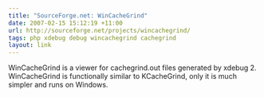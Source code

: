 ```yaml
---
title: "SourceForge.net: WinCacheGrind"
date: 2007-02-15 15:12:19 +11:00
url: http://sourceforge.net/projects/wincachegrind/
tags: php xdebug debug wincachegrind cachegrind
layout: link
---
```

WinCacheGrind is a viewer for cachegrind.out files generated by xdebug 2. WinCacheGrind is functionally similar to KCacheGrind, only it is much simpler and runs on Windows.
